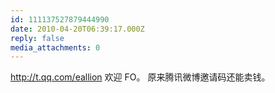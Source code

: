 ```yaml
---
id: 111137527879444990
date: 2010-04-20T06:39:17.000Z
reply: false
media_attachments: 0
---
```


http://t.qq.com/eallion 欢迎 FO。 原来腾讯微博邀请码还能卖钱。

